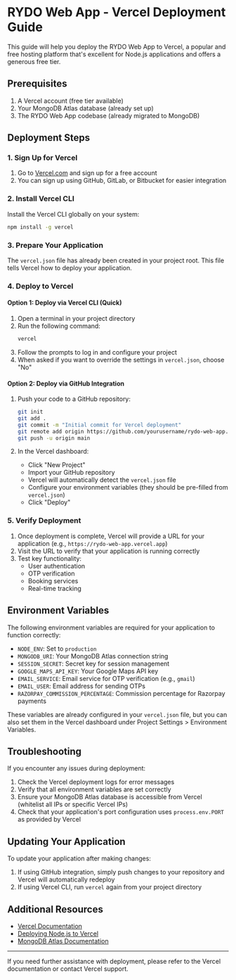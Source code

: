# RYDO Web App - Vercel Deployment Guide

This guide will help you deploy the RYDO Web App to Vercel, a popular and free hosting platform that's excellent for Node.js applications and offers a generous free tier.

## Prerequisites

1. A Vercel account (free tier available)
2. Your MongoDB Atlas database (already set up)
3. The RYDO Web App codebase (already migrated to MongoDB)

## Deployment Steps

### 1. Sign Up for Vercel

1. Go to [Vercel.com](https://vercel.com/) and sign up for a free account
2. You can sign up using GitHub, GitLab, or Bitbucket for easier integration

### 2. Install Vercel CLI

Install the Vercel CLI globally on your system:

```bash
npm install -g vercel
```

### 3. Prepare Your Application

The `vercel.json` file has already been created in your project root. This file tells Vercel how to deploy your application.

### 4. Deploy to Vercel

#### Option 1: Deploy via Vercel CLI (Quick)

1. Open a terminal in your project directory
2. Run the following command:
   ```bash
   vercel
   ```
3. Follow the prompts to log in and configure your project
4. When asked if you want to override the settings in `vercel.json`, choose "No"

#### Option 2: Deploy via GitHub Integration

1. Push your code to a GitHub repository:
   ```bash
   git init
   git add .
   git commit -m "Initial commit for Vercel deployment"
   git remote add origin https://github.com/yourusername/rydo-web-app.git
   git push -u origin main
   ```

2. In the Vercel dashboard:
   - Click "New Project"
   - Import your GitHub repository
   - Vercel will automatically detect the `vercel.json` file
   - Configure your environment variables (they should be pre-filled from `vercel.json`)
   - Click "Deploy"

### 5. Verify Deployment

1. Once deployment is complete, Vercel will provide a URL for your application (e.g., `https://rydo-web-app.vercel.app`)
2. Visit the URL to verify that your application is running correctly
3. Test key functionality:
   - User authentication
   - OTP verification
   - Booking services
   - Real-time tracking

## Environment Variables

The following environment variables are required for your application to function correctly:

- `NODE_ENV`: Set to `production`
- `MONGODB_URI`: Your MongoDB Atlas connection string
- `SESSION_SECRET`: Secret key for session management
- `GOOGLE_MAPS_API_KEY`: Your Google Maps API key
- `EMAIL_SERVICE`: Email service for OTP verification (e.g., `gmail`)
- `EMAIL_USER`: Email address for sending OTPs
- `RAZORPAY_COMMISSION_PERCENTAGE`: Commission percentage for Razorpay payments

These variables are already configured in your `vercel.json` file, but you can also set them in the Vercel dashboard under Project Settings > Environment Variables.

## Troubleshooting

If you encounter any issues during deployment:

1. Check the Vercel deployment logs for error messages
2. Verify that all environment variables are set correctly
3. Ensure your MongoDB Atlas database is accessible from Vercel (whitelist all IPs or specific Vercel IPs)
4. Check that your application's port configuration uses `process.env.PORT` as provided by Vercel

## Updating Your Application

To update your application after making changes:

1. If using GitHub integration, simply push changes to your repository and Vercel will automatically redeploy
2. If using Vercel CLI, run `vercel` again from your project directory

## Additional Resources

- [Vercel Documentation](https://vercel.com/docs)
- [Deploying Node.js to Vercel](https://vercel.com/guides/deploying-nodejs-to-vercel)
- [MongoDB Atlas Documentation](https://docs.atlas.mongodb.com/)

---

If you need further assistance with deployment, please refer to the Vercel documentation or contact Vercel support.
